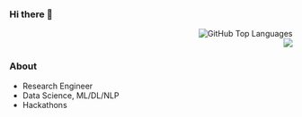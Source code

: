### Hi there 👋





<img align='right' src="https://github-readme-stats.vercel.app/api/top-langs/?username=virtualroyalty&layout=compact" alt="GitHub Top Languages"/>
<br>
<img align='right' src="https://github-readme-stats.vercel.app/api?username=virtualroyalty&show_icons=true"/>
<br>


### About
- Research Engineer
- Data Science, ML/DL/NLP
- Hackathons
